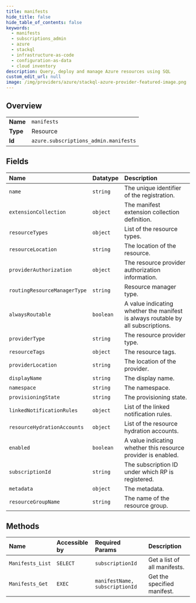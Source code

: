 ```yaml
---
title: manifests
hide_title: false
hide_table_of_contents: false
keywords:
  - manifests
  - subscriptions_admin
  - azure    
  - stackql
  - infrastructure-as-code
  - configuration-as-data
  - cloud inventory
description: Query, deploy and manage Azure resources using SQL
custom_edit_url: null
image: /img/providers/azure/stackql-azure-provider-featured-image.png
---
```

  
    

## Overview
<table><tbody>
<tr><td><b>Name</b></td><td><code>manifests</code></td></tr>
<tr><td><b>Type</b></td><td>Resource</td></tr>
<tr><td><b>Id</b></td><td><code>azure.subscriptions_admin.manifests</code></td></tr>
</tbody></table>

## Fields
| Name | Datatype | Description |
|:-----|:---------|:------------|
| `name` | `string` | The unique identifier of the registration. |
| `extensionCollection` | `object` | The manifest extension collection definition. |
| `resourceTypes` | `object` | List of the resource types. |
| `resourceLocation` | `string` | The location of the resource. |
| `providerAuthorization` | `object` | The resource provider authorization information. |
| `routingResourceManagerType` | `string` | Resource manager type. |
| `alwaysRoutable` | `boolean` | A value indicating whether the manifest is always routable by all subscriptions. |
| `providerType` | `string` | The resource provider type. |
| `resourceTags` | `object` | The resource tags. |
| `providerLocation` | `string` | The location of the provider. |
| `displayName` | `string` | The display name. |
| `namespace` | `string` | The namespace. |
| `provisioningState` | `string` | The provisioning state. |
| `linkedNotificationRules` | `object` | List of the linked notification rules. |
| `resourceHydrationAccounts` | `object` | List of the resource hydration accounts. |
| `enabled` | `boolean` | A value indicating whether this resource provider is enabled. |
| `subscriptionId` | `string` | The subscription ID under which RP is registered. |
| `metadata` | `object` | The metadata. |
| `resourceGroupName` | `string` | The name of the resource group. |
## Methods
| Name | Accessible by | Required Params | Description |
|:-----|:--------------|:----------------|:------------|
| `Manifests_List` | `SELECT` | `subscriptionId` | Get a list of all manifests. |
| `Manifests_Get` | `EXEC` | `manifestName, subscriptionId` | Get the specified manifest. |
